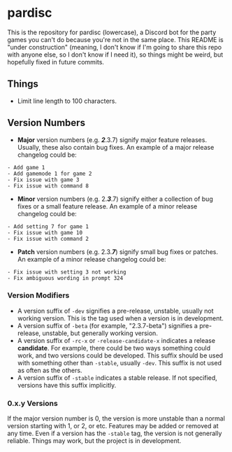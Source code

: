 # pardisc
This is the repository for pardisc (lowercase), a Discord bot for the party games you can't do because you're not in the same place. This README is "under construction" (meaning, I don't know if I'm going to share this repo with anyone else, so I don't know if I need it), so things might be weird, but hopefully fixed in future commits.

## Things

* Limit line length to 100 characters.

## Version Numbers
* **Major** version numbers (e.g. ***2***.3.7) signify major feature releases. Usually, these also contain bug fixes. An example of a major release changelog could be:
```
- Add game 1
- Add gamemode 1 for game 2
- Fix issue with game 3
- Fix issue with command 8
```
* **Minor** version numbers (e.g. 2.***3***.7) signify either a collection of bug fixes or a small feature release. An example of a minor release changelog could be:
```
- Add setting 7 for game 1
- Fix issue with game 10
- Fix issue with command 2
```
* **Patch** version numbers (e.g. 2.3.***7***) signify small bug fixes or patches. An example of a minor release changelog could be:
```
- Fix issue with setting 3 not working
- Fix ambiguous wording in prompt 324
```

### Version Modifiers
* A version suffix of `-dev` signifies a pre-release, unstable, usually not working version. This is the tag used when a version is in development.
* A version suffix of `-beta` (for example, "2.3.7-beta") signifies a pre-release, unstable, but generally working version.
* A version suffix of `-rc-x` or `-release-candidate-x` indicates a release **candidate**. For example, there could be two ways something could work, and two versions could be developed. This suffix should be used with something other than `-stable`, usually `-dev`. This suffix is not used as often as the others. 
* A version suffix of `-stable` indicates a stable release. If not specified, versions have this suffix implicitly.

### 0.x.y Versions
If the major version number is 0, the version is more unstable than a normal version starting with 1, or 2, or etc. Features may be added or removed at any time. Even if a version has the `-stable` tag, the version is not generally reliable. Things may work, but the project is in development.